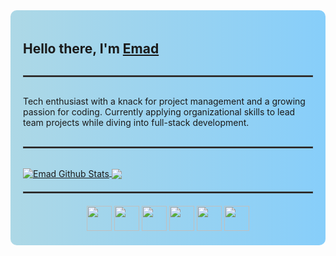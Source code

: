 <div style="background: linear-gradient(to right, #ADD8E6, #87CEFA); padding: 20px; border-radius: 10px;">
  <h2>Hello there, I'm <a href="https://github.com/emadram">Emad</a></h2>
  <hr style="margin: 30px 0; border: 1px solid #444;">
  <p>Tech enthusiast with a knack for project management and a growing passion for coding. Currently applying organizational skills to lead team projects while diving into full-stack development.</p>
  <hr style="margin: 30px 0; border: 1px solid #444;">

  <div>
    <a href="https://github.com/emadram">
      <img align="center" src="https://github-readme-stats.vercel.app/api?username=emadram&include_all_commits=true&count_private=true&show_icons=true&line_height=20&title_color=00BFFF&icon_color=00BFFF&text_color=B0E0E6&bg_color=0,000000,1E2A3A" alt="Emad Github Stats">
    </a>
    <a href="https://github.com/emadram">
      <img align="center" src="https://github-readme-stats-anuraghazra1.vercel.app/api/top-langs/?username=emadram&layout=compact&title_color=00BFFF&icon_color=00BFFF&text_color=B0E0E6&bg_color=0,000000,1E2A3A">
    </a>
  </div>

  <hr style="margin: 20px 0; border: 1px solid #444;">

  <div align="center">
    <img src="https://cdn.jsdelivr.net/gh/devicons/devicon/icons/c/c-original.svg" height="40"/>
    <img src="https://cdn.jsdelivr.net/gh/devicons/devicon/icons/csharp/csharp-original.svg" height="40"/>
    <img src="https://cdn.jsdelivr.net/gh/devicons/devicon/icons/java/java-original.svg" height="40"/>
    <img src="https://cdn.jsdelivr.net/gh/devicons/devicon/icons/javascript/javascript-original.svg" height="40"/>
    <img src="https://cdn.jsdelivr.net/gh/devicons/devicon/icons/bash/bash-original.svg" height="40"/>
    <img src="https://cdn.jsdelivr.net/gh/devicons/devicon/icons/git/git-original.svg" height="40"/>
  </div>
</div>
